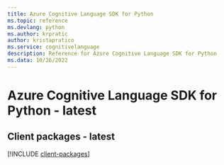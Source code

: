 ```yaml
---
title: Azure Cognitive Language SDK for Python
ms.topic: reference
ms.devlang: python
ms.author: krpratic
author: kristapratico
ms.service: cognitivelanguage
description: Reference for Azure Cognitive Language SDK for Python
ms.data: 10/26/2022
---
```

# Azure Cognitive Language SDK for Python - latest

## Client packages - latest
[!INCLUDE [client-packages](cognitive-language-client-index.md)]